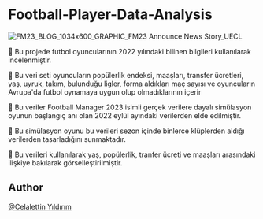 # Football-Player-Data-Analysis

![FM23_BLOG_1034x600_GRAPHIC_FM23 Announce News Story_UECL](https://github.com/faruk70100/Football-Player-Data-Analysis/assets/49780023/2e140b97-71c8-4264-8236-87e2fb227142)

 
 📌 Bu projede futbol oyuncularının 2022 yılındaki bilinen bilgileri kullanılarak incelenmiştir.
 
 📌 Bu veri seti oyuncuların popülerlik endeksi, maaşları, transfer ücretleri, yaş, uyruk, takım, bulunduğu ligler, forma aldıkları maç sayısı ve oyuncuların Avrupa'da futbol oynamaya uygun olup olmadıklarının içerir
 
 📌 Bu veriler Football Manager 2023 isimli gerçek verilere dayalı simülasyon oyunun başlangıç anı olan 2022 eylül ayındaki verilerden elde edilmiştir.
 
 📌 Bu simülasyon oyunu bu verileri sezon içinde binlerce klüplerden aldığı verilerden tasarladığını sunmaktadır.
 
 📌 Bu verileri kullanılarak yaş, popülerlik, tranfer ücreti ve maaşları arasındaki ilişkiye bakılarak görselleştirilmiştir.

## Author

[@Celalettin Yıldırım](https://github.com/faruk70100)
